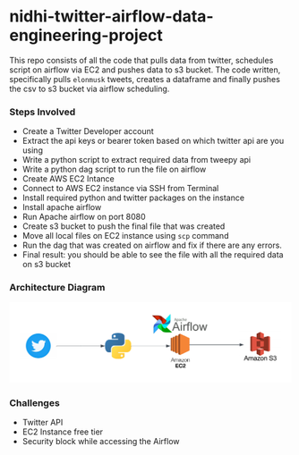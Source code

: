 # nidhi-twitter-airflow-data-engineering-project
This repo consists of all the code that pulls data from twitter, schedules script on airflow via EC2 and pushes data to s3 bucket. The code written, specifically pulls `elonmusk` tweets, creates a dataframe and finally pushes the csv to s3 bucket via airflow scheduling.

### Steps Involved

* Create a Twitter Developer account
* Extract the api keys or bearer token based on which twitter api are you using
* Write a python script to extract required data from tweepy api
* Write a python dag script to run the file on airflow 
* Create AWS EC2 Intance 
* Connect to AWS EC2 instance via SSH from Terminal 
* Install required python and twitter packages on the instance
* Install apache airflow 
* Run Apache airflow on port 8080
* Create s3 bucket to push the final file that was created
* Move all local files on EC2 instance using `scp` command 
* Run the dag that was created on airflow and fix if there are any errors. 
* Final result: you should be able to see the file with all the required data on s3 bucket

### Architecture Diagram 
![Data Architecture](Twitter-Airflow-ETL-Data-Architecture.png)

### Challenges
* Twitter API 
* EC2 Instance free tier 
* Security block while accessing the Airflow